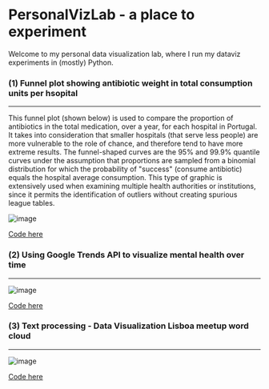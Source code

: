 # PersonalVizLab - a place to experiment

Welcome to my personal data visualization lab, where I run my dataviz experiments in (mostly) Python.



### (1) Funnel plot showing antibiotic weight in total consumption units per hsopital

<hr />

This funnel plot (shown below) is used to compare the proportion of antibiotics in the total medication, over a year, for each hospital in Portugal. It takes into consideration that smaller hospitals (that serve less people) are more vulnerable to the role of chance, and therefore tend to have more extreme results. The funnel-shaped curves are the 95% and 99.9% quantile curves under the assumption that proportions are sampled from a binomial distribution for which the probability of "success" (consume antibiotic) equals the hospital average consumption. This type of graphic is extensively used when examining multiple health authorities or institutions, since it permits the identification of outliers without creating spurious league tables.

![image](https://user-images.githubusercontent.com/24231383/151883792-7dca2be9-1f42-4e7f-bc8c-6c3a1401883f.png)

[Code here](https://github.com/SaraMesquita/PersonalVizLab/blob/main/Funnel%20Plot.ipynb)

### (2) Using Google Trends API to visualize mental health over time

<hr />

![image](https://user-images.githubusercontent.com/24231383/152075890-778606e7-7295-4e9f-a651-a7381af45a07.png)

[Code here](https://github.com/SaraMesquita/PersonalVizLab/blob/main/Google%20Trends%20API_MentalHealth.ipynb)


### (3) Text processing - Data Visualization Lisboa meetup word cloud

<hr />

![image](https://user-images.githubusercontent.com/24231383/152702010-30ea68a8-69d2-425f-84de-ef69897bba25.png)

[Code here](https://github.com/SaraMesquita/PersonalVizLab/blob/main/Text%20processing%20using%20NLTK.ipynb)

